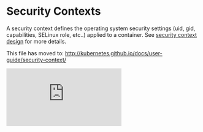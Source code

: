 <!-- BEGIN MUNGE: UNVERSIONED_WARNING -->


<!-- END MUNGE: UNVERSIONED_WARNING -->

# Security Contexts

A security context defines the operating system security settings (uid, gid, capabilities, SELinux role, etc..) applied to a container. See [security context design](../design/security_context.md) for more details.



This file has moved to: http://kubernetes.github.io/docs/user-guide/security-context/


<!-- BEGIN MUNGE: GENERATED_ANALYTICS -->
[![Analytics](https://kubernetes-site.appspot.com/UA-36037335-10/GitHub/docs/user-guide/security-context.md?pixel)]()
<!-- END MUNGE: GENERATED_ANALYTICS -->
